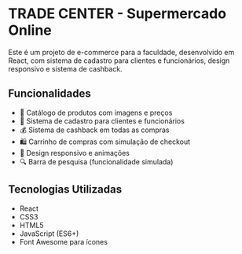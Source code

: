 # TRADE CENTER - Supermercado Online

Este é um projeto de e-commerce para a faculdade, desenvolvido em React, com sistema de cadastro para clientes e funcionários, design responsivo e sistema de cashback.

## Funcionalidades

- 🛒 Catálogo de produtos com imagens e preços
- 👤 Sistema de cadastro para clientes e funcionários
- 💰 Sistema de cashback em todas as compras
- 🛍️ Carrinho de compras com simulação de checkout
- 📱 Design responsivo e animações
- 🔍 Barra de pesquisa (funcionalidade simulada)

## Tecnologias Utilizadas

- React
- CSS3
- HTML5
- JavaScript (ES6+)
- Font Awesome para ícones






